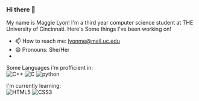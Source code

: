 ### Hi there 👋
My name is Maggie Lyon! I'm a third year computer science student at THE University of Cincinnati. Here's Some things I've been working on!
- 📫 How to reach me: lyonme@mail.uc.edu
- 😄 Pronouns: She/Her
- 
Some Languages i'm profficient in:<br>
![C++](https://img.shields.io/badge/C++-00599C.svg?style=for-the-badge&logo=C++&logoColor=red)
![C](https://img.shields.io/badge/C-A8B9CC.svg?style=for-the-badge&logo=C&logoColor=blue)
![python](https://img.shields.io/badge/Python-3776AB.svg?style=for-the-badge&logo=Python&logoColor=purple)

I'm currently learning:<br>
![HTML5](https://img.shields.io/badge/HTML5-E34F26.svg?style=for-the-badge&logo=HTML5&logoColor=white)
![CSS3](https://img.shields.io/badge/CSS3-1572B6.svg?style=for-the-badge&logo=CSS3&logoColor=white)

<!--
**margaretlyon21/margaretlyon21** is a ✨ _special_ ✨ repository because its `README.md` (this file) appears on your GitHub profile.

Here are some ideas to get you started:

- 🔭 I’m currently working on ...
- 🌱 I’m currently learning ...
- 👯 I’m looking to collaborate on ...
- 🤔 I’m looking for help with ...
- 💬 Ask me about ...
- 📫 How to reach me: ...
- 😄 Pronouns: ...
- ⚡ Fun fact: ...
-->
